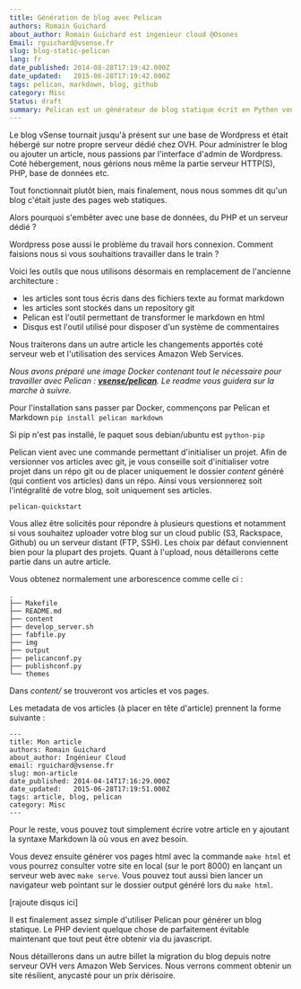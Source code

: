 ```yaml
---
title: Génération de blog avec Pelican
authors: Romain Guichard
about_author: Romain Guichard est ingenieur cloud @Osones
Email: rguichard@vsense.fr
slug: blog-static-pelican
lang: fr
date_published: 2014-08-28T17:19:42.000Z
date_updated:   2015-06-28T17:19:42.000Z
tags: pelican, markdown, blog, github
category: Misc
Status: draft
summary: Pelican est un générateur de blog statique écrit en Python vous permettant d'écrire vos articles au format markdown. Il s'agit de la solution utilisée sur vSense pour générer notre nouveau blog. En plus de sa simplicité, celui peut être complété par un nombre important de plugins et de thèmes. Ce billet sera suivi d'un deuxième visant à présenter la migration du blog chez Amazon Web Services
---
```


Le blog vSense tournait jusqu'à présent sur une base de Wordpress et était
hébergé sur notre propre serveur dédié chez OVH. Pour administrer le blog ou
ajouter un article, nous passions par l'interface d'admin de Wordpress. Coté
hébergement, nous gérions nous même la partie serveur HTTP(S), PHP, base de
données etc.

Tout fonctionnait plutôt bien, mais finalement, nous nous sommes dit qu'un blog
c'était juste des pages web statiques.

Alors pourquoi s'embêter avec une base de données, du PHP et un serveur dédié ?

Wordpress pose aussi le problème du travail hors connexion. Comment faisions
nous si vous souhaitions travailler dans le train ?


Voici les outils que nous utilisons désormais en remplacement de l'ancienne
architecture :

- les articles sont tous écris dans des fichiers texte au format markdown
- les articles sont stockés dans un repository git
- Pelican est l'outil permettant de transformer le markdown en html
- Disqus est l'outil utilisé pour disposer d'un système de commentaires

Nous traiterons dans un autre article les changements apportés coté serveur web
et l'utilisation des services Amazon Web Services.

*Nous avons préparé une image Docker contenant tout le nécessaire pour travailler
avec Pelican :
[**vsense/pelican**](https://registry.hub.docker.com/u/vsense/pelican/). Le
readme vous guidera sur la marche à suivre.*

Pour l'installation sans passer par Docker, commençons par Pelican et Markdown
`pip install pelican markdown`

Si pip n'est pas installé, le paquet sous debian/ubuntu est  `python-pip`

Pelican vient avec une commande permettant d'initialiser un projet. Afin de
versionner vos articles avec git, je vous conseille soit d'initialiser votre
projet dans un répo git ou de placer uniquement le dossier *content* généré (qui
contient vos articles) dans un répo. Ainsi vous versionnerez soit l'intégralité de votre blog, soit
uniquement ses articles.

`pelican-quickstart`

Vous allez être solicités pour répondre à plusieurs questions et notamment si
vous souhaitez uploader votre blog sur un cloud public (S3, Rackspace, Github)
ou un serveur distant (FTP, SSH). Les choix par défaut conviennent bien pour la
plupart des projets. Quant à l'upload, nous détaillerons cette partie dans un
autre article.

Vous obtenez normalement une arborescence comme celle ci :

```
.
├── Makefile
├── README.md
├── content
├── develop_server.sh
├── fabfile.py
├── img
├── output
├── pelicanconf.py
├── publishconf.py
└── themes
```

Dans *content/* se trouveront vos articles et vos pages.

Les metadata de vos articles (à placer en tête d'article) prennent la forme suivante :

```
---
title: Mon article
authors: Romain Guichard
about_author: Ingénieur Cloud
email: rguichard@vsense.fr
slug: mon-article
date_published: 2014-04-14T17:16:29.000Z
date_updated:   2015-06-28T17:19:51.000Z
tags: article, blog, pelican
category: Misc
---
```

Pour le reste, vous pouvez tout simplement écrire votre article en y ajoutant la
syntaxe Markdown là où vous en avez besoin.

Vous devez ensuite générer vos pages html avec la commande `make html` et vous
pourrez consulter votre site en local (sur le port 8000)  en lançant un serveur web avec `make
serve`. Vous pouvez tout aussi bien lancer un navigateur web pointant sur le
dossier output généré lors du `make html`.

[rajoute disqus ici]

Il est finalement assez simple d'utiliser Pelican pour générer un blog statique.
Le PHP devient quelque chose de parfaitement évitable maintenant que tout peut
être obtenir via du javascript.

Nous détaillerons dans un autre billet la migration du blog depuis notre serveur
OVH vers Amazon Web Services. Nous verrons comment obtenir un site résilient,
anycasté pour un prix dérisoire.
